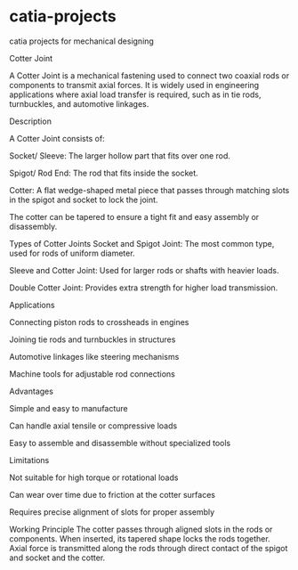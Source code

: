# catia-projects
catia projects for mechanical designing


Cotter Joint



A Cotter Joint is a mechanical fastening used to connect two coaxial rods or components to transmit axial forces. It is widely used in engineering applications where axial load transfer is required, such as in tie rods, turnbuckles, and automotive linkages.




Description



A Cotter Joint consists of:

Socket/ Sleeve: The larger hollow part that fits over one rod.

Spigot/ Rod End: The rod that fits inside the socket.

Cotter: A flat wedge-shaped metal piece that passes through matching slots in the spigot and socket to lock the joint.

The cotter can be tapered to ensure a tight fit and easy assembly or disassembly.

Types of Cotter Joints
Socket and Spigot Joint: The most common type, used for rods of uniform diameter.

Sleeve and Cotter Joint: Used for larger rods or shafts with heavier loads.

Double Cotter Joint: Provides extra strength for higher load transmission.




Applications



Connecting piston rods to crossheads in engines

Joining tie rods and turnbuckles in structures

Automotive linkages like steering mechanisms

Machine tools for adjustable rod connections



Advantages



Simple and easy to manufacture

Can handle axial tensile or compressive loads

Easy to assemble and disassemble without specialized tools

Limitations



Not suitable for high torque or rotational loads

Can wear over time due to friction at the cotter surfaces

Requires precise alignment of slots for proper assembly

Working Principle
The cotter passes through aligned slots in the rods or components. When inserted, its tapered shape locks the rods together. Axial force is transmitted along the rods through direct contact of the spigot and socket and the cotter.
